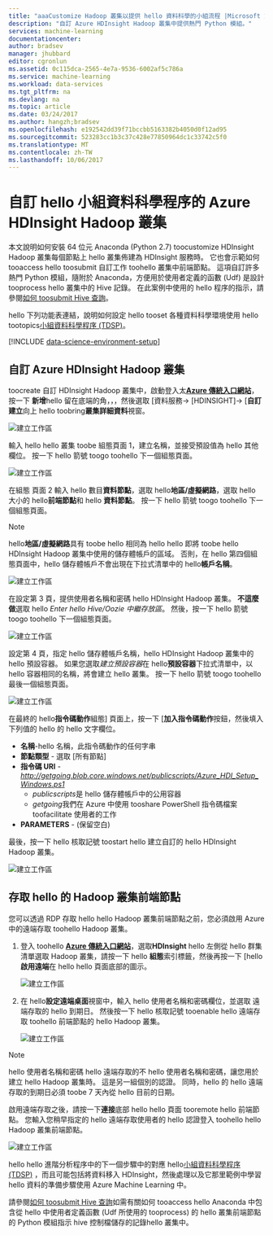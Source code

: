 ```yaml
---
title: "aaaCustomize Hadoop 叢集以提供 hello 資料科學的小組流程 |Microsoft 文件"
description: "自訂 Azure HDInsight Hadoop 叢集中提供熱門 Python 模組。"
services: machine-learning
documentationcenter: 
author: bradsev
manager: jhubbard
editor: cgronlun
ms.assetid: 0c115dca-2565-4e7a-9536-6002af5c786a
ms.service: machine-learning
ms.workload: data-services
ms.tgt_pltfrm: na
ms.devlang: na
ms.topic: article
ms.date: 03/24/2017
ms.author: hangzh;bradsev
ms.openlocfilehash: e192542dd39f71bccbb5163382b4050d0f12ad95
ms.sourcegitcommit: 523283cc1b3c37c428e77850964dc1c33742c5f0
ms.translationtype: MT
ms.contentlocale: zh-TW
ms.lasthandoff: 10/06/2017
---
```

# <a name="customize-azure-hdinsight-hadoop-clusters-for-hello-team-data-science-process"></a>自訂 hello 小組資料科學程序的 Azure HDInsight Hadoop 叢集
本文說明如何安裝 64 位元 Anaconda (Python 2.7) toocustomize HDInsight Hadoop 叢集每個節點上 hello 叢集佈建為 HDInsight 服務時。 它也會示範如何 tooaccess hello toosubmit 自訂工作 toohello 叢集中前端節點。 這項自訂許多熱門 Python 模組，隨附於 Anaconda，方便用於使用者定義的函數 (Udf) 是設計 tooprocess hello 叢集中的 Hive 記錄。 在此案例中使用的 hello 程序的指示，請參閱[如何 toosubmit Hive 查詢](machine-learning-data-science-move-hive-tables.md#submit)。

hello 下列功能表連結，說明如何設定 hello tooset 各種資料科學環境使用 hello tootopics[小組資料科學程序 (TDSP)](data-science-process-overview.md)。

[!INCLUDE [data-science-environment-setup](../../includes/cap-setup-environments.md)]

## <a name="customize"></a>自訂 Azure HDInsight Hadoop 叢集
toocreate 自訂 HDInsight Hadoop 叢集中，啟動登入太[**Azure 傳統入口網站**](https://manage.windowsazure.com/)，按一下 **新增**hello 留在底端的角，，，然後選取 [資料服務-> [HDINSIGHT]-> [**自訂建立**向上 hello toobring**叢集詳細資料**視窗。 

![建立工作區](./media/machine-learning-data-science-customize-hadoop-cluster/customize-cluster-img1.png)

輸入 hello hello 叢集 toobe 組態頁面 1，建立名稱，並接受預設值為 hello 其他欄位。 按一下 hello 箭號 toogo toohello 下一個組態頁面。 

![建立工作區](./media/machine-learning-data-science-customize-hadoop-cluster/customize-cluster-img1.png)

在組態 頁面 2 輸入 hello 數目**資料節點**，選取 hello**地區/虛擬網路**，選取 hello 大小的 hello**前端節點**和 hello **資料節點**。 按一下 hello 箭號 toogo toohello 下一個組態頁面。

> [!NOTE]
> hello**地區/虛擬網路**具有 toobe hello 相同為 hello hello 即將 toobe hello HDInsight Hadoop 叢集中使用的儲存體帳戶的區域。 否則，在 hello 第四個組態頁面中，hello 儲存體帳戶不會出現在下拉式清單中的 hello**帳戶名稱**。
> 
> 

![建立工作區](./media/machine-learning-data-science-customize-hadoop-cluster/customize-cluster-img3.png)

在設定第 3 頁，提供使用者名稱和密碼 hello HDInsight Hadoop 叢集。 **不這麼做**選取 hello *Enter hello Hive/Oozie 中繼存放區*。 然後，按一下 hello 箭號 toogo toohello 下一個組態頁面。 

![建立工作區](./media/machine-learning-data-science-customize-hadoop-cluster/customize-cluster-img4.png)

設定第 4 頁，指定 hello 儲存體帳戶名稱，hello HDInsight Hadoop 叢集中的 hello 預設容器。 如果您選取*建立預設容器*在 hello**預設容器**下拉式清單中，以 hello 容器相同的名稱，將會建立 hello 叢集。 按一下 hello 箭號 toogo toohello 最後一個組態頁面。

![建立工作區](./media/machine-learning-data-science-customize-hadoop-cluster/customize-cluster-img5.png)

在最終的 hello**指令碼動作**組態] 頁面上，按一下 [**加入指令碼動作**按鈕，然後填入下列值的 hello 的 hello 文字欄位。

* **名稱**-hello 名稱，此指令碼動作的任何字串
* **節點類型** - 選取 [所有節點]
* **指令碼 URI** - *http://getgoing.blob.core.windows.net/publicscripts/Azure_HDI_Setup_Windows.ps1* 
  * *publicscripts*是 hello 儲存體帳戶中的公用容器 
  * *getgoing*我們在 Azure 中使用 tooshare PowerShell 指令碼檔案 toofacilitate 使用者的工作
* **PARAMETERS** - (保留空白)

最後，按一下 hello 核取記號 toostart hello 建立自訂的 hello HDInsight Hadoop 叢集。 

![建立工作區](./media/machine-learning-data-science-customize-hadoop-cluster/script-actions.png)

## <a name="headnode"></a>存取 hello 的 Hadoop 叢集前端節點
您可以透過 RDP 存取 hello hello Hadoop 叢集前端節點之前，您必須啟用 Azure 中的遠端存取 toohello Hadoop 叢集。 

1. 登入 toohello [ **Azure 傳統入口網站**](https://manage.windowsazure.com/)，選取**HDInsight** hello 左側從 hello 群集清單選取 Hadoop 叢集，請按一下 hello **組態**索引標籤，然後再按一下 [hello**啟用遠端**在 hello hello 頁面底部的圖示。
   
    ![建立工作區](./media/machine-learning-data-science-customize-hadoop-cluster/enable-remote-access-1.png)
2. 在 hello**設定遠端桌面**視窗中，輸入 hello 使用者名稱和密碼欄位，並選取 遠端存取的 hello 到期日。 然後按一下 hello 核取記號 tooenable hello 遠端存取 toohello 前端節點的 hello Hadoop 叢集。
   
    ![建立工作區](./media/machine-learning-data-science-customize-hadoop-cluster/enable-remote-access-2.png)

> [!NOTE]
> hello 使用者名稱和密碼 hello 遠端存取的不 hello 使用者名稱和密碼，讓您用於建立 hello Hadoop 叢集時。 這是另一組個別的認證。 同時，hello 的 hello 遠端存取的到期日必須 toobe 7 天內從 hello 目前的日期。
> 
> 

啟用遠端存取之後，請按一下**連接**底部 hello hello 頁面 tooremote hello 前端節點。 您輸入您稍早指定的 hello 遠端存取使用者的 hello 認證登入 toohello hello Hadoop 叢集前端節點。

![建立工作區](./media/machine-learning-data-science-customize-hadoop-cluster/enable-remote-access-3.png)

hello hello 進階分析程序中的下一個步驟中的對應 hello[小組資料科學程序 (TDSP)](https://azure.microsoft.com/documentation/learning-paths/cortana-analytics-process/) ，而且可能包括將資料移入 HDInsight，然後處理以及它那里範例中學習 hello 資料的準備步驟使用 Azure Machine Learning 中。

請參閱[如何 toosubmit Hive 查詢](machine-learning-data-science-move-hive-tables.md#submit)如需有關如何 tooaccess hello Anaconda 中包含從 hello 中使用者定義函數 (Udf 所使用的 tooprocess) 的 hello 叢集前端節點的 Python 模組指示 hive 控制檔儲存的記錄hello 叢集中。


